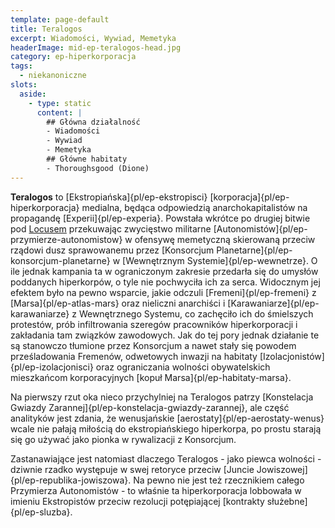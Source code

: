 ```yaml
---
template: page-default
title: Teralogos
excerpt: Wiadomości, Wywiad, Memetyka
headerImage: mid-ep-teralogos-head.jpg
category: ep-hiperkorporacja
tags:
  - niekanoniczne
slots:
  aside:
    - type: static
      content: |
        ## Główna działalność
        - Wiadomości
        - Wywiad
        - Memetyka
        ## Główne habitaty
        - Thoroughsgood (Dione)
---
```

**Teralogos** to [Ekstropiańska]{pl/ep-ekstropisci} [korporacja]{pl/ep-hiperkorporacja} medialna, będąca odpowiedzią anarchokapitalistów na propagandę [Experii]{pl/ep-experia}. Powstała wkrótce po drugiej bitwie pod [Locusem](#) przekuwając zwycięstwo militarne [Autonomistów]{pl/ep-przymierze-autonomistow} w ofensywę memetyczną skierowaną przeciw rządowi dusz sprawowanemu przez [Konsorcjum Planetarne]{pl/ep-konsorcjum-planetarne} w [Wewnętrznym Systemie]{pl/ep-wewnetrze}. O ile jednak kampania ta w ograniczonym zakresie przedarła się do umysłów poddanych hiperkorpów, o tyle nie pochwyciła ich za serca. Widocznym jej efektem było na pewno wsparcie, jakie odczuli [Fremeni]{pl/ep-fremeni} z [Marsa]{pl/ep-atlas-mars} oraz nieliczni anarchiści i [Karawaniarze]{pl/ep-karawaniarze} z Wewnętrznego Systemu, co zachęciło ich do śmielszych protestów, prób infiltrowania szeregów pracowników hiperkorporacji i zakładania tam związków zawodowych. Jak do tej pory jednak działanie te są stanowczo tłumione przez Konsorcjum a nawet stały się powodem prześladowania Fremenów, odwetowych inwazji na habitaty [Izolacjonistów]{pl/ep-izolacjonisci} oraz ograniczania wolności obywatelskich mieszkańcom korporacyjnych [kopuł Marsa]{pl/ep-habitaty-marsa}.

Na pierwszy rzut oka nieco przychylniej na Teralogos patrzy [Konstelacja Gwiazdy Zarannej]{pl/ep-konstelacja-gwiazdy-zarannej}, ale część analityków jest zdania, że wenusjańskie [aerostaty]{pl/ep-aerostaty-wenus} wcale nie pałają miłością do ekstropiańskiego hiperkorpa, po prostu starają się go używać jako pionka w rywalizacji z Konsorcjum.

Zastanawiające jest natomiast dlaczego Teralogos - jako piewca wolności - dziwnie rzadko występuje w swej retoryce przeciw [Juncie Jowiszowej]{pl/ep-republika-jowiszowa}. Na pewno nie jest też rzecznikiem całego Przymierza Autonomistów - to właśnie ta hiperkorporacja lobbowała w imieniu Ekstropistów przeciw rezolucji potępiającej [kontrakty służebne]{pl/ep-sluzba}.